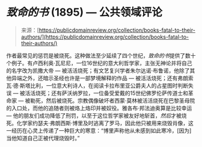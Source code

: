 <!--yml

类别: 未分类

日期: 2024-05-27 14:34:00

-->

# *致命的书* (1895) — 公共领域评论

> 来源：[https://publicdomainreview.org/collection/books-fatal-to-their-authors/](https://publicdomainreview.org/collection/books-fatal-to-their-authors/)

[](#p-0-2)

作者最常见的惩罚是被烧死。这种做法至少延续了四个世纪，*致命的书*提供了数十个例子。有卢西利奥·瓦尼尼，一位16世纪的意大利哲学家，主张无神论并将自己的名字改为凯撒大帝 — 被活活烧死；有文艺复兴学者朱尔达诺·布鲁诺，他除了其他异端之外，还暗示圣经也许是一部梦境解释的作品 — 被活活烧死；还有弗朗索瓦·德·斯塔比利，一位意大利诗人，在阅读卡拉布里亚公爵夫人的占星图时判断失误 — 被活活烧死；还有萨沃纳罗拉，一位备受爱戴的15世纪佛罗伦萨传道士和革命家 — 被勒死，然后被烧死。宗教偶像破坏者西蒙·莫林被活活烧死在巴黎圣母院的入口处，而他的追随者则被烙上烙印并被奴役。雅各布·邦法迪奥算是比较幸运 — 他的朋友们成功降低了刑罚，以至于这位哲学家被友好地斩首，*然后*才被烧死。化学家约瑟夫·弗朗西斯·博里及时逃离了罗马，因此他只被用来烧毁肖像，这一经历在心灵上传递了一种巨大的寒意：“博里声称他从未感到如此寒冷，[因为]当他知道自己正被代理烧毁时。”
